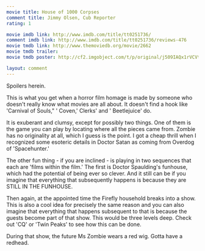 ```yaml
---
movie title: House of 1000 Corpses
comment title: Jimmy Olsen, Cub Reporter
rating: 1

movie imdb link: http://www.imdb.com/title/tt0251736/
comment imdb link: http://www.imdb.com/title/tt0251736/reviews-476
movie tmdb link: http://www.themoviedb.org/movie/2662
movie tmdb trailer: 
movie tmdb poster: http://cf2.imgobject.com/t/p/original/j509IAQx1rVCVtlf9Pr7TaOfdui.jpg

layout: comment
---
```


Spoilers herein.

This is what you get when a horror film homage is made by someone who doesn't really  know what movies are all about. It doesn't find a hook like 'Carnival of Souls," ' Coven,'  Clerks' and ' Beetlejuice' do.

It is exuberant and clumsy, except for possibly two things. One of them is the game you  can play by locating where all the pieces came from. Zombie has no originality at all,  which I guess is the point. I got a cheap thrill when I recognized some esoteric details in  Doctor Satan as coming from Overdog of 'Spacehunter.'

The other fun thing - if you are inclined - is playing in two sequences that each are  'films within the film.' The first is Doctor Spaulding's funhouse, which had the potential  of being ever so clever. And it still can be if you imagine that everything that  subsequently happens is because they are STILL IN THE FUNHOUSE.

Then again, at the appointed time the Firefly household breaks into a show. This is also a  cool idea for precisely the same reason and you can also imagine that everything that  happens subsequent to that is because the guests become part of that show. This would  be three levels deep. Check out 'CQ' or 'Twin Peaks' to see how this can be done. 

During that show, the future Ms Zombie wears a red wig. Gotta have a redhead.